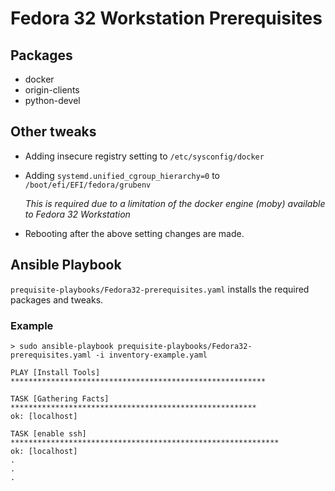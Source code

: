 # Fedora 32 Workstation Prerequisites

## Packages

- docker
- origin-clients
- python-devel

## Other tweaks

- Adding insecure registry setting to `/etc/sysconfig/docker`
- Adding `systemd.unified_cgroup_hierarchy=0` to `/boot/efi/EFI/fedora/grubenv`

  *This is required due to a limitation of the docker engine (moby) available
  to Fedora 32 Workstation*
- Rebooting after the above setting changes are made.

## Ansible Playbook

`prequisite-playbooks/Fedora32-prerequisites.yaml` installs the required
packages and tweaks.

### Example

`> sudo ansible-playbook prequisite-playbooks/Fedora32-prerequisites.yaml
-i inventory-example.yaml`

```text
PLAY [Install Tools] *********************************************************

TASK [Gathering Facts] *******************************************************
ok: [localhost]

TASK [enable ssh] ************************************************************
ok: [localhost]
.
.
.
```

